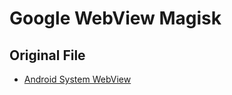 # Google WebView Magisk

## Original File

- [Android System WebView]

[Android System WebView]: https://www.apkmirror.com/apk/google-inc/android-system-webview/
